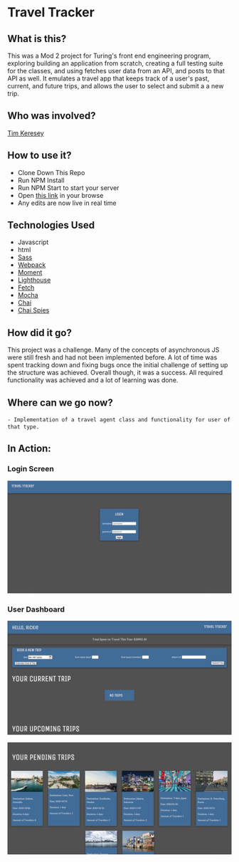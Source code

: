 # Travel Tracker

## What is this?
   This was a Mod 2 project for Turing's front end engineering program, exploring building an application from scratch, creating a full testing suite for the classes, and using fetches user data from an API, and posts to that API as well. It emulates a travel app that keeps track of a user's past, current, and future trips, and allows the user to select and submit a a new trip.

## Who was involved?  
[Tim Keresey](https://github.com/timkeresey)

## How to use it?
- Clone Down This Repo
- Run NPM Install
- Run NPM Start to start your server
- Open [this link](http://localhost:8080/) in your browse
- Any edits are now live in real time

## Technologies Used
- Javascript
- html
- [Sass](https://sass-lang.com/)
- [Webpack](https://webpack.js.org/)
- [Moment](https://momentjs.com/)
- [Lighthouse](https://developers.google.com/web/tools/lighthouse)
- [Fetch](https://developer.mozilla.org/en-US/docs/Web/API/Fetch_API)
- [Mocha](https://mochajs.org/)
- [Chai](https://www.chaijs.com/)
- [Chai Spies](https://www.chaijs.com/plugins/chai-spies/)

## How did it go?
   This project was a challenge. Many of the concepts of asynchronous JS were still fresh and had not been implemented before. A lot of time was spent tracking down and fixing bugs once the initial challenge of setting up the structure was achieved. Overall though, it was a success. All required functionality was achieved and a lot of learning was done.

## Where can we go now?
    - Implementation of a travel agent class and functionality for user of that type.

## In Action:

### Login Screen

![Login](./src/images/login.png)

### User Dashboard

![User Dashboard](./src/images/dashboard1.png)

![trips](./src/images/dashboard2.png)
